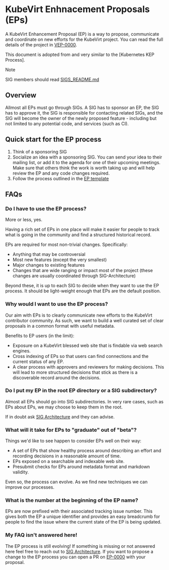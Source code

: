 # KubeVirt Enhnacement Proposals (EPs)

A KubeVirt Enhancement Proposal (EP) is a way to propose, communicate and coordinate on new efforts for the KubeVirt project.
You can read the full details of the project in [VEP-0000](sig-architecture/0000-vep-process/README.md).

This document is adopted from and very similar to the [Kubernetes KEP Process].

> [!NOTE]
> SIG members should read [SIGS_README.md](SIGS_README.md)

## Overview

Allmost all EPs must go through SIGs.
A SIG has to sponsor an EP, the SIG has to approve it, the SIG is responsible
for contacting related SIGs, and the SIG will become the owner of the newly
proposed feature - including but not limited to any potential code, and services
(such as CI).

## Quick start for the EP process

1. Think of a sponsoring SIG
2. Socialize an idea with a sponsoring SIG.
   You can send your idea to their mailing list, or add it to the agenda for one of their upcoming meetings.
   Make sure that others think the work is worth taking up and will help review the EP and any code changes required.
3. Follow the process outlined in the [EP template](NNNN-kep-template/README.md)

## FAQs

### Do I have to use the EP process?

More or less, yes.

Having a rich set of EPs in one place will make it easier for people to track
what is going in the community and find a structured historical record.

EPs are required for most non-trivial changes.  Specifically:
* Anything that may be controversial
* Most new features (except the very smallest)
* Major changes to existing features
* Changes that are wide ranging or impact most of the project (these changes
  are usually coordinated through SIG-Architecture)

Beyond these, it is up to each SIG to decide when they want to use the EP
process.  It should be light-weight enough that EPs are the default position.

### Why would I want to use the EP process?

Our aim with EPs is to clearly communicate new efforts to the KubeVirt contributor community.
As such, we want to build a well curated set of clear proposals in a common format with useful metadata.

Benefits to EP users (in the limit):
* Exposure on a KubeVirt blessed web site that is findable via web search engines.
* Cross indexing of EPs so that users can find connections and the current status of any EP.
* A clear process with approvers and reviewers for making decisions.
  This will lead to more structured decisions that stick as there is a discoverable record around the decisions.

### Do I put my EP in the root EP directory or a SIG subdirectory?

Almost all EPs should go into SIG subdirectories.  In very rare cases, such as
EPs about EPs, we may choose to keep them in the root.

If in doubt ask [SIG Architecture](https://git.k8s.io/community/sig-architecture/README.md) and they can advise.

### What will it take for EPs to "graduate" out of "beta"?

Things we'd like to see happen to consider EPs well on their way:
* A set of EPs that show healthy process around describing an effort and recording decisions in a reasonable amount of time.
* EPs exposed on a searchable and indexable web site.
* Presubmit checks for EPs around metadata format and markdown validity.

Even so, the process can evolve. As we find new techniques we can improve our processes.

### What is the number at the beginning of the EP name?

EPs are now prefixed with their associated tracking issue number. This gives
both the EP a unique identifier and provides an easy breadcrumb for people to
find the issue where the current state of the EP is being updated.

### My FAQ isn't answered here!

The EP process is still evolving!
If something is missing or not answered here feel free to reach out to [SIG Architecture](https://git.k8s.io/community/sig-architecture/README.md).
If you want to propose a change to the EP process you can open a PR on [EP-0000](sig-architecture/0000-kep-process/README.md) with your proposal.

[Kubenetes KEP Process]: https://github.com/KubeVirt/enhancements/blob/master/keps/README.md
